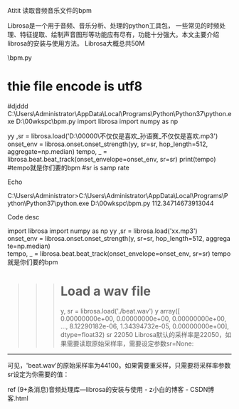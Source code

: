 Atitit 读取音频音乐文件的bpm


Librosa是一个用于音频、音乐分析、处理的python工具包，
一些常见的时频处理、特征提取、绘制声音图形等功能应有尽有，功能十分强大。本文主要介绍librosa的安装与使用方法。
Librosa大概总共50M

\bpm.py
# thie file encode is utf8
#djddd    C:\Users\Administrator\AppData\Local\Programs\Python\Python37\python.exe  D:\00wkspc\bpm.py
import librosa
import numpy as np

yy ,sr = librosa.load('D:\\00000\\不仅仅是喜欢_孙语赛_不仅仅是喜欢.mp3')
onset_env = librosa.onset.onset_strength(yy, sr=sr, hop_length=512, aggregate=np.median)
tempo, _ = librosa.beat.beat_track(onset_envelope=onset_env, sr=sr)
print(tempo) 
#tempo就是你们要的bpm
#sr is samp rate 

Echo

C:\Users\Administrator>C:\Users\Administrator\AppData\Local\Programs\Python\Python37\python.exe  D:\00wkspc\bpm.py
112.34714673913044

Code desc

import librosa
import numpy as np
yy ,sr = librosa.load('xx.mp3')
onset_env = librosa.onset.onset_strength(y, sr=sr, hop_length=512, aggregate=np.median)
tempo, _ = librosa.beat.beat_track(onset_envelope=onset_env, sr=sr)
tempo就是你们要的bpm



>>> # Load a wav file
>>> y, sr = librosa.load('./beat.wav')
>>> y
array([  0.00000000e+00,   0.00000000e+00,   0.00000000e+00, ...,
         8.12290182e-06,   1.34394732e-05,   0.00000000e+00], dtype=float32)
>>> sr
22050
Librosa默认的采样率是22050，如果需要读取原始采样率，需要设定参数sr=None:
--------------------- 
 可见，'beat.wav'的原始采样率为44100。如果需要重采样，只需要将采样率参数sr设定为你需要的值：



ref
(9+条消息)音频处理库—librosa的安装与使用 - z小白的博客 - CSDN博客.html
